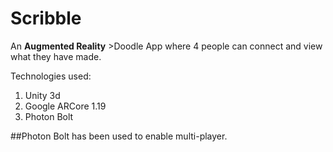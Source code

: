 # Scribble

An **Augmented Reality** >Doodle App where 4 people can connect and view what they have made.

Technologies used:
1. Unity 3d
2. Google ARCore 1.19
3. Photon Bolt

##Photon Bolt has been used to enable multi-player.
